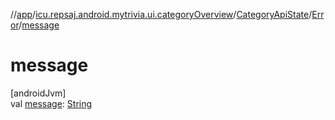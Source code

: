 //[app](../../../../index.md)/[icu.repsaj.android.mytrivia.ui.categoryOverview](../../index.md)/[CategoryApiState](../index.md)/[Error](index.md)/[message](message.md)

# message

[androidJvm]\
val [message](message.md): [String](https://kotlinlang.org/api/latest/jvm/stdlib/kotlin/-string/index.html)
